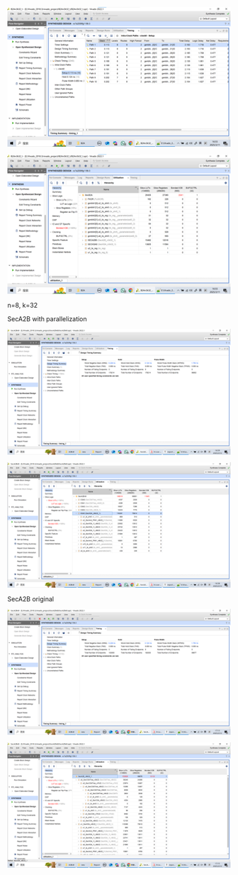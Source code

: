 ![image-20250311165819475](./B2An3k32_timing.png)

![image-20250311165826901](./B2An3k32_utils.png)

n=8, k=32

SecA2B with parallelization

![image-20250312165934129](./A2Bn8k32_timing.png)

![image-20250312165830341](./A2Bn8k32_utils.png)

SecA2B original

![image-20250312171359886](./SecA2Bn8k32_bl_timing.png)

![image-20250312171601971](./SecA2Bn8k32_bl_utils.png)
